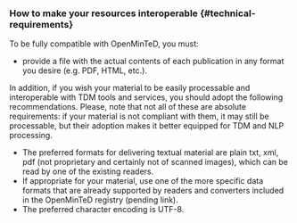 ### How to make your resources interoperable {#technical-requirements}

To be fully compatible with OpenMinTeD, you must:

*   provide a file with the actual contents of each publication in any format you desire (e.g. PDF, HTML, etc.).

In addition, if you wish your material to be easily processable and interoperable with TDM tools and services, you should adopt the following recommendations. Please, note that not all of these are absolute requirements: if your material is not compliant with them, it may still be processable, but their adoption makes it better equipped for TDM and NLP processing.

*   The preferred formats for delivering textual material are plain txt, xml, pdf (not proprietary and certainly not of scanned images), which can be read by one of the existing readers.
*   If appropriate for your material, use one of the more specific data formats that are already supported by readers and converters included in the OpenMinTeD registry (pending link).
*   The preferred character encoding is UTF-8.


